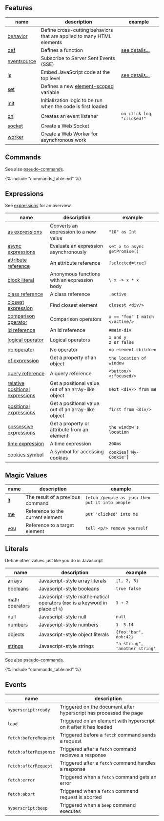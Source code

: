 
## Features

| name                                  | description                                                           | example                         |
|---------------------------------------|-----------------------------------------------------------------------|---------------------------------|
| [behavior](/features/behavior)        | Define cross-cutting behaviors that are applied to many HTML elements |                                 |
| [def](/features/def)                  | Defines a function                                                    | [see details...](/features/def) |
| [eventsource](/features/event-source) | Subscribe to Server Sent Events (SSE)                                 |                                 |
| [js](/features/js)                    | Embed JavaScript code at the top level                                | [see details...](/features/js)  |
| [set](/features/set)                  | Defines a new [element-scoped](/docs#names_and_scoping) variable      |                                 |
| [init](/features/init)                | Initialization logic to be run when the code is first loaded          |                                 |
| [on](/features/on)                    | Creates an event listener                                             | `on click log "clicked!"`       |
| [socket](/features/socket)            | Create a Web Socket                                                   |                                 |
| [worker](/features/worker)            | Create a Web Worker for asynchronous work                             |                                 |

## Commands

See also [pseudo-commands](/commands/pseudo-commands/).

{% include "commands_table.md" %}

## Expressions

See [expressions](/expressions) for an overview.

| name                                                                 | description                                        | example                         |
|----------------------------------------------------------------------|----------------------------------------------------|---------------------------------|
| [as expressions](/expressions/as)                                    | Converts an expression to a new value              | `"10" as Int`                   |
| [async expressions](/expressions/async)                              | Evaluate an expression asynchronously              | `set x to async getPromise()`   |
| [attribute reference](/expressions/attribute-ref)                    | An attribute reference                             | `[selected=true]`               |
| [block literal](/expressions/block-literal)                          | Anonymous functions with an expression body        | `\ x -> x * x`                  |
| [class reference](/expressions/class-reference)                      | A class reference                                  | `.active`                       |
| [closest expression](/expressions/closest)                           | Find closest element                               | `closest <div/>`                |
| [comparison operator](/expressions/comparison-operator)              | Comparison operators                               | `x == "foo" I match <:active/>` |
| [id reference](/expressions/id-reference)                            | An id reference                                    | `#main-div`                     |
| [logical operator](/expressions/logical-operator)                    | Logical operators                                  | `x and y`<br/>`z or false`      |
| [no operator](/expressions/no)                                       | No operator                                        | `no element.children`           |
| [of expression](/expressions/of)                                     | Get a property of an object                        | `the location of window`        |
| [query reference](/expressions/query-reference)                      | A query reference                                  | `<button/> <:focused/>`         |
| [relative positional expressions](/expressions/relative-positional/) | Get a positional value out of an array-like object | `next <div/> from me`           |
| [positional expressions](/expressions/positional)                    | Get a positional value out of an array-like object | `first from <div/>`             |
| [possessive expressions](/expressions/possessive)                    | Get a property or attribute from an element        | `the window's location`         |
| [time expression](/expressions/time-expression)                      | A time expression                                  | `200ms`                         |
| [cookies symbol](/expressions/cookies)                               | A symbol for accessing cookies                     | `cookies['My-Cookie']`          |

## Magic Values

| name                    | description                      | example                                         |
|-------------------------|----------------------------------|-------------------------------------------------|
| [it](/expressions/it)   | The result of a previous command | `fetch /people as json then put it into people` |
| [me](/expressions/me)   | Reference to the current element | `put 'clicked' into me`                         |
| [you](/expressions/you) | Reference to a target element    | `tell <p/> remove yourself`                     |

## Literals

Define other values just like you do in Javascript

| name                           | description                                                                  | example                        |
|--------------------------------|------------------------------------------------------------------------------|--------------------------------|
| arrays                         | Javascript-style array literals                                              | `[1, 2, 3]`                    |
| booleans                       | Javascript-style booleans                                                    | `true false`                   |
| math operators                 | Javascript-style mathematical operators (`mod` is a keyword in place of `%`) | `1 + 2`                        |
| null                           | Javascript-style null                                                        | `null`                         |
| numbers                        | Javascript-style numbers                                                     | `1  3.14`                      |
| objects                        | Javascript-style object literals                                             | `{foo:"bar", doh:42}`          |
| [strings](/expressions/string) | Javascript-style strings                                                     | `"a string", 'another string'` |


See also [pseudo-commands](/commands/pseudo-commands/).

{% include "commands_table.md" %}

## Events

| name                  | description                                                        |
|-----------------------|--------------------------------------------------------------------|
| `hyperscript:ready`   | Triggered on the document after hyperscript has processed the page |
| `load`                | Triggered on an element with hyperscript on it after it has loaded |
| `fetch:beforeRequest` | Triggered before a `fetch` command sends a request                 |
| `fetch:afterResponse` | Triggered after a `fetch` command recieves a response              |
| `fetch:afterRequest`  | Triggered after a `fetch` command handles a response               |
| `fetch:error`         | Triggered when a `fetch` command gets an error                     |
| `fetch:abort`         | Triggered when a `fetch` command request is aborted                |
| `hyperscript:beep`    | Triggered when a `beep` command executes                           |
